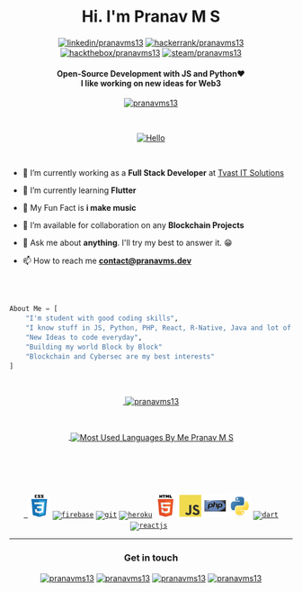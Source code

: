 <h1 align="center">Hi. I'm Pranav M S</h1>

<p align="center">
<a href="https://linkedin.com/in/pranavms13" target="blank"><img align="center" src="https://cdn.jsdelivr.net/npm/simple-icons@6/icons/linkedin.svg" alt="linkedin/pranavms13" height="30" width="40" /></a>
<a href="https://hackerrank.com/pranavms13" target="blank"><img align="center" src="https://cdn.jsdelivr.net/npm/simple-icons@6/icons/hackerrank.svg" alt="hackerrank/pranavms13" height="30" width="40" /></a>
<a href="https://app.hackthebox.com/profile/269741" target="blank"><img align="center" src="https://cdn.jsdelivr.net/npm/simple-icons@6/icons/hackthebox.svg" alt="hackthebox/pranavms13" height="30" width="40" /></a>
<a href="https://steamcommunity.com/id/pranavms13/" target="blank"><img align="center" src="https://cdn.jsdelivr.net/npm/simple-icons@6/icons/steam.svg" alt="steam/pranavms13" height="30" width="40" /></a>
</p>

<h4 align="center">Open-Source Development with JS and Python❤️ <br> I like working on new ideas for Web3</h4>

<p align="center"> <a href="https://github.com/pranavms13/"><img width="170px" height="24" src="https://profile-counter.glitch.me/pranavms13/count.svg" alt="pranavms13" /></a> </p><br>

<p align="center"><a href="https://avipatilweb.ml/"><img src="https://sdk.bitmoji.com/render/panel/20054902-540794643_12-s5-v1.png?transparent=1&palette=1&scale=2" alt="Hello" width="225" height="225"/></a></p><br>



- 🔭 I’m currently working as a **Full Stack Developer** at [Tvast IT Solutions](https://github.com/tvast-it-solutions)

- 🌱 I’m currently learning **Flutter**

- 👯 My Fun Fact is **i make music**

- 🤝 I’m available for collaboration on any **Blockchain Projects**

- 💬 Ask me about **anything**. I'll try my best to answer it. 😁

- 📫 How to reach me **contact@pranavms.dev**

<br><br>

```py
About Me = [
    "I'm student with good coding skills",
    "I know stuff in JS, Python, PHP, React, R-Native, Java and lot of Web3 Technology",
    "New Ideas to code everyday",
    "Building my world Block by Block"
    "Blockchain and Cybersec are my best interests"
]
```
<br><a href="https://pranavms.xyz"><p align="center">&nbsp;<img align="center" href="https://github.com/pranavms13" src="https://github-readme-stats.vercel.app/api?username=pranavms13&theme=algolia&show_icons=true&count_private=true&border_radius=10" alt="pranavms13"/></p></a>


<br><a href="https://pranavms13.xyz/"><p align="center">&nbsp;<img align="center" src="https://github-readme-stats.vercel.app/api/top-langs/?username=pranavms13&theme=algolia&langs_count=10&hide_border=true&show_icons=true&count_private=true&border_radius=10" alt="Most Used Languages By Me Pranav M S"/></p></a><br> 


<br><br>

<p align="center"> 
<code><a href="https://www.w3schools.com/css/" target="_blank"> <img src="https://raw.githubusercontent.com/devicons/devicon/master/icons/css3/css3-original-wordmark.svg" alt="css3" width="40" height="40"/></a></code>
<code><a href="https://firebase.google.com/" target="_blank"><img src="https://www.vectorlogo.zone/logos/firebase/firebase-icon.svg" alt="firebase" width="40" height="40"/></a></code>
<code><a href="https://git-scm.com/" target="_blank"><img src="https://www.vectorlogo.zone/logos/git-scm/git-scm-icon.svg" alt="git" width="40" height="40"/></a></code>
<code><a href="https://heroku.com" target="_blank"><img src="https://www.vectorlogo.zone/logos/heroku/heroku-icon.svg" alt="heroku" width="40" height="40"/></a></code>
<code><a href="https://www.w3.org/html/" target="_blank"><img src="https://raw.githubusercontent.com/devicons/devicon/master/icons/html5/html5-original-wordmark.svg" alt="html5" width="40" height="40"/></a></code>
<code><a href="https://developer.mozilla.org/en-US/docs/Web/JavaScript" target="_blank"><img src="https://raw.githubusercontent.com/devicons/devicon/master/icons/javascript/javascript-original.svg" alt="javascript" width="40" height="40"/></a></code>
<code><a href="https://www.php.net" target="_blank"><img src="https://raw.githubusercontent.com/devicons/devicon/master/icons/php/php-original.svg" alt="php" width="40" height="40"/></a></code>
<code><a href="https://www.python.org" target="_blank"><img src="https://raw.githubusercontent.com/devicons/devicon/master/icons/python/python-original.svg" alt="python" width="40" height="40"/></a></code>
<code><a href="https://dart.dev/" target="_blank"><img src="https://seeklogo.com/images/D/dart-logo-FDA1939EC4-seeklogo.com.png" alt="dart" width="40" height="40"/></a></code>
<code><a href="https://reactjs.org/" target="_blank"><img src="https://upload.wikimedia.org/wikipedia/commons/thumb/a/a7/React-icon.svg/2300px-React-icon.svg.png" alt="reactjs" width="40" height="35"/></a></code>
&nbsp;</p>

<hr/>
<h3 align="center">Get in touch</h3>
<p align="center">
<a href="https://discordapp.com/users/417251029168685057" target="blank"><img align="center" src="https://cdn.jsdelivr.net/npm/simple-icons@3.0.1/icons/discord.svg" alt="pranavms13" height="30" width="40" /></a>
<a href="https://instagram.com/pranavms13" target="blank"><img align="center" src="https://cdn.jsdelivr.net/npm/simple-icons@3.0.1/icons/instagram.svg" alt="pranavms13" height="30" width="40" /></a>
<a href="https://telegram.me/pranavms13" target="blank"><img align="center" src="https://cdn.jsdelivr.net/npm/simple-icons@3.0.1/icons/telegram.svg" alt="pranavms13" height="30" width="40" /></a>
<a href="mailto:contact@pranavms.xyz" target="blank"><img align="center" src="https://cdn.jsdelivr.net/npm/simple-icons@3.0.1/icons/gmail.svg" alt="pranavms13" height="30" width="40" /></a>
</p>
